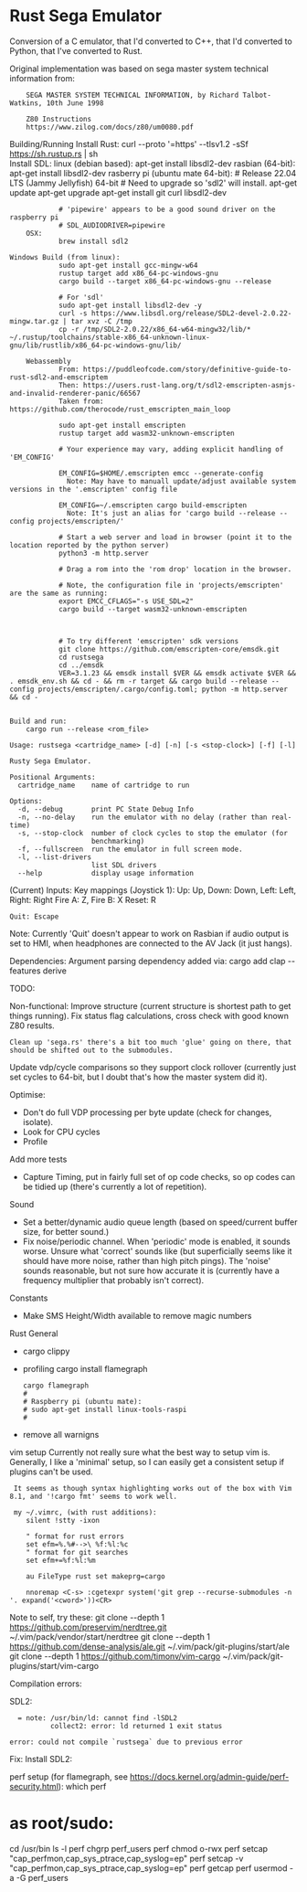 Rust Sega Emulator
==================

Conversion of a C emulator, that I'd converted to C++, that I'd converted to
Python, that I've converted to Rust.

Original implementation was based on sega master system technical information from:

        SEGA MASTER SYSTEM TECHNICAL INFORMATION, by Richard Talbot-Watkins, 10th June 1998

        Z80 Instructions
        https://www.zilog.com/docs/z80/um0080.pdf

Building/Running
    Install Rust:
        curl --proto '=https' --tlsv1.2 -sSf https://sh.rustup.rs | sh  
    Install SDL:
        linux (debian based): 
                apt-get install libsdl2-dev
        rasbian (64-bit): 
                apt-get install libsdl2-dev
        rasberry pi (ubuntu mate 64-bit): 
                # Release 22.04 LTS (Jammy Jellyfish) 64-bit
                # Need to upgrade so 'sdl2' will install.
                apt-get update
                apt-get upgrade
                apt-get install git curl libsdl2-dev

                # 'pipewire' appears to be a good sound driver on the raspberry pi
                # SDL_AUDIODRIVER=pipewire 
        OSX: 
                brew install sdl2

	Windows Build (from linux):
                sudo apt-get install gcc-mingw-w64
                rustup target add x86_64-pc-windows-gnu
                cargo build --target x86_64-pc-windows-gnu --release

                # For 'sdl'
                sudo apt-get install libsdl2-dev -y
                curl -s https://www.libsdl.org/release/SDL2-devel-2.0.22-mingw.tar.gz | tar xvz -C /tmp
                cp -r /tmp/SDL2-2.0.22/x86_64-w64-mingw32/lib/* ~/.rustup/toolchains/stable-x86_64-unknown-linux-gnu/lib/rustlib/x86_64-pc-windows-gnu/lib/

        Webassembly
                From: https://puddleofcode.com/story/definitive-guide-to-rust-sdl2-and-emscriptem
                Then: https://users.rust-lang.org/t/sdl2-emscripten-asmjs-and-invalid-renderer-panic/66567
                Taken from: https://github.com/therocode/rust_emscripten_main_loop

                sudo apt-get install emscripten
                rustup target add wasm32-unknown-emscripten

                # Your experience may vary, adding explicit handling of 'EM_CONFIG'

                EM_CONFIG=$HOME/.emscripten emcc --generate-config
                  Note: May have to manuall update/adjust available system versions in the '.emscripten' config file

                EM_CONFIG=~/.emscripten cargo build-emscripten
                  Note: It's just an alias for 'cargo build --release --config projects/emscripten/'

                # Start a web server and load in browser (point it to the location reported by the python server)
                python3 -m http.server

                # Drag a rom into the 'rom drop' location in the browser.

                # Note, the configuration file in 'projects/emscripten' are the same as running:
                export EMCC_CFLAGS="-s USE_SDL=2"
                cargo build --target wasm32-unknown-emscripten



                # To try different 'emscripten' sdk versions
                git clone https://github.com/emscripten-core/emsdk.git 
                cd rustsega
                cd ../emsdk
                VER=3.1.23 && emsdk install $VER && emsdk activate $VER && . emsdk_env.sh && cd - && rm -r target && cargo build --release --config projects/emscripten/.cargo/config.toml; python -m http.server && cd -


    Build and run:
        cargo run --release <rom_file>

    Usage: rustsega <cartridge_name> [-d] [-n] [-s <stop-clock>] [-f] [-l]
    
    Rusty Sega Emulator.
    
    Positional Arguments:
      cartridge_name    name of cartridge to run
    
    Options:
      -d, --debug       print PC State Debug Info
      -n, --no-delay    run the emulator with no delay (rather than real-time)
      -s, --stop-clock  number of clock cycles to stop the emulator (for
                        benchmarking)
      -f, --fullscreen  run the emulator in full screen mode.
      -l, --list-drivers
                        list SDL drivers
      --help            display usage information

(Current) Inputs:
    Key mappings (Joystick 1):
    Up: Up, Down: Down, Left: Left, Right: Right
    Fire A: Z, Fire B: X
    Reset: R

    Quit: Escape

Note: Currently 'Quit' doesn't appear to work on Rasbian if audio output is set to HMI, when headphones are connected to the AV Jack (it just hangs).

Dependencies:
   Argument parsing dependency added via:
       cargo add clap --features derive

TODO:

 Non-functional:
    Improve structure (current structure is shortest path to get things running).
    Fix status flag calculations,  cross check with good known Z80 results.

    Clean up 'sega.rs' there's a bit too much 'glue' going on there, that should be shifted out to the submodules.

  Update vdp/cycle comparisons so they support clock rollover (currently just set cycles to 64-bit, but I doubt that's how the master system did it).

 Optimise:
 - Don't do full VDP processing per byte update (check for changes, isolate).
 - Look for CPU cycles
 - Profile

Add more tests
  - Capture Timing, put in fairly full set of op code checks, so op codes can be tidied up (there's currently a lot of repetition).

Sound
  - Set a better/dynamic audio queue length (based on speed/current buffer size, for better sound.)
  - Fix noise/periodic channel. When 'periodic' mode is enabled, it sounds
    worse.  Unsure what 'correct' sounds like (but superficially seems like it
    should have more noise, rather than high pitch pings). The 'noise' sounds
    reasonable, but not sure how accurate it is (currently have a frequency
    multiplier that probably isn't correct).

  
Constants
  - Make SMS Height/Width available to remove magic numbers

Rust General
  - cargo clippy
  - profiling
        cargo install flamegraph

        cargo flamegraph
        #
        # Raspberry pi (ubuntu mate):
        # sudo apt-get install linux-tools-raspi
        #

  - remove all warnigns

vim setup
  Currently not really sure what the best way to setup vim is.  Generally, I like a 'minimal' setup, so I can easily get a consistent setup if plugins can't be used.

     It seems as though syntax highlighting works out of the box with Vim 8.1, and '!cargo fmt' seems to work well.

     my ~/.vimrc, (with rust additions):
        silent !stty -ixon

        " format for rust errors
        set efm=%.%#-->\ %f:%l:%c
        " format for git searches
        set efm+=%f:%l:%m
        
        au FileType rust set makeprg=cargo

        nnoremap <C-s> :cgetexpr system('git grep --recurse-submodules -n '. expand('<cword>'))<CR>

   Note to self, try these:
      git clone --depth 1 https://github.com/preservim/nerdtree.git  ~/.vim/pack/vendor/start/nerdtree
      git clone --depth 1 https://github.com/dense-analysis/ale.git ~/.vim/pack/git-plugins/start/ale
      git clone --depth 1 https://github.com/timonv/vim-cargo ~/.vim/pack/git-plugins/start/vim-cargo

Compilation errors:

SDL2:

      = note: /usr/bin/ld: cannot find -lSDL2
              collect2: error: ld returned 1 exit status
              
    error: could not compile `rustsega` due to previous error

Fix: Install SDL2:

perf setup (for flamegraph, see https://docs.kernel.org/admin-guide/perf-security.html):
   which perf
   # as root/sudo:
   cd /usr/bin
   ls -l perf 
   chgrp perf_users perf
   chmod o-rwx perf
   setcap "cap_perfmon,cap_sys_ptrace,cap_syslog=ep" perf 
   setcap -v "cap_perfmon,cap_sys_ptrace,cap_syslog=ep" perf 
   getcap perf 
   usermod -a -G perf_users <username>


